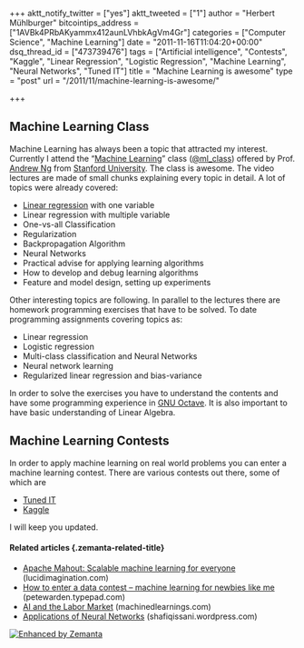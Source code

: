 +++
aktt_notify_twitter = ["yes"]
aktt_tweeted = ["1"]
author = "Herbert Mühlburger"
bitcointips_address = ["1AVBk4PRbAKyammx412aunLVhbkAgVm4Gr"]
categories = ["Computer Science", "Machine Learning"]
date = "2011-11-16T11:04:20+00:00"
dsq_thread_id = ["473739476"]
tags = ["Artificial intelligence", "Contests", "Kaggle", "Linear Regression", "Logistic Regression", "Machine Learning", "Neural Networks", "Tuned IT"]
title = "Machine Learning is awesome"
type = "post"
url = "/2011/11/machine-learning-is-awesome/"

+++
## Machine Learning Class

Machine Learning has always been a topic that attracted my interest. Currently I attend the &#8220;<a title="Machine Learning Class" href="http://www.ml-class.org" target="_blank">Machine Learning</a>&#8221; class (<a title="@ml_class" href="http://twitter.com/ml_class" target="_blank">@ml_class</a>) offered by Prof. <a title="Prof. Andrew Ng" href="http://ai.stanford.edu/%7Eang/" target="_blank"><span class="zem_slink">Andrew Ng</span></a> from <a class="zem_slink" title="Stanford University" href="http://en.wikipedia.org/wiki/Stanford_University" rel="wikipedia">Stanford University</a>. The class is awesome. The video lectures are made of small chunks explaining every topic in detail. A lot of topics were already covered:

  * <a class="zem_slink" title="Linear regression" href="http://en.wikipedia.org/wiki/Linear_regression" rel="wikipedia">Linear regression</a> with one variable
  * Linear regression with multiple variable
  * One-vs-all Classification
  * Regularization
  * Backpropagation Algorithm
  * Neural Networks
  * Practical advise for applying learning algorithms
  * How to develop and debug learning algorithms
  * Feature and model design, setting up experiments

Other interesting topics are following. In parallel to the lectures there are homework programming exercises that have to be solved. To date programming assignments covering topics as:

  * Linear regression
  * Logistic regression
  * Multi-class classification and Neural Networks
  * Neural network learning
  * Regularized linear regression and bias-variance

In order to solve the exercises you have to understand the contents and have some programming experience in <a title="GNU Octave" href="http://www.gnu.org/software/octave/" target="_blank">GNU Octave</a>. It is also important to have basic understanding of Linear Algebra.

## Machine Learning Contests

In order to apply machine learning on real world problems you can enter a machine learning contest. There are various contests out there, some of which are

  * <a title="Tuned IT" href="http://tunedit.org/" target="_blank">Tuned IT</a>
  * <a title="Kaggle" href="http://www.kaggle.com/" target="_blank">Kaggle</a>

I will keep you updated.

#### Related articles {.zemanta-related-title}

<ul class="zemanta-article-ul">
  <li class="zemanta-article-ul-li">
    <a href="http://www.lucidimagination.com/blog/2011/11/08/apache-mahout-scalable-machine-learning-for-everyone/">Apache Mahout: Scalable machine learning for everyone</a> (lucidimagination.com)
  </li>
  <li class="zemanta-article-ul-li">
    <a href="http://petewarden.typepad.com/searchbrowser/2011/11/how-to-enter-a-data-contest-machine-learning-for-newbies-like-me.html">How to enter a data contest &#8211; machine learning for newbies like me</a> (petewarden.typepad.com)
  </li>
  <li class="zemanta-article-ul-li">
    <a href="http://www.machinedlearnings.com/2011/11/ai-and-labor-market.html">AI and the Labor Market</a> (machinedlearnings.com)
  </li>
  <li class="zemanta-article-ul-li">
    <a href="http://shafiqissani.wordpress.com/2011/11/11/applications-of-neural-networks/">Applications of Neural Networks</a> (shafiqissani.wordpress.com)
  </li>
</ul>

<div class="zemanta-pixie">
  <a class="zemanta-pixie-a" title="Enhanced by Zemanta" href="http://www.zemanta.com/"><img class="zemanta-pixie-img" src="http://img.zemanta.com/zemified_e.png?x-id=660ceb21-d288-4bb0-a11f-ad85744fcefe" alt="Enhanced by Zemanta" /></a>
</div>